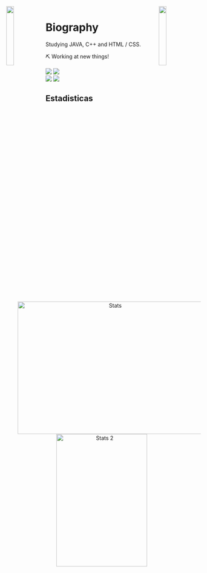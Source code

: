 <img align='left' src='https://www.ffbegif.com/Zack/207001107%20Dance.gif' width='20%'>  
<img align='right' src='https://www.ffbegif.com/King%20Edgar%20of%20Figaro/206001907%20Limit.gif' width='20%'>  

# Biography 
Studying JAVA, C++ and HTML / CSS.

⛏️ Working at new things! <br><br>
![](https://komarev.com/ghpvc/?username=danielex1999&color=blue) ![](https://img.shields.io/badge/Language-Java-red)<br>
![](https://img.shields.io/github/followers/danielex1999?style=social) ![](https://img.shields.io/twitter/follow/danielex1999?style=social)

## Estadisticas
  <div class="offset-md-4" align="center" style="margin:10px;">
    <img height="350" width="500" style="margin-left:20px;"src="https://github-readme-stats.vercel.app/api?username=danielex1999&show_icons=true&theme=tokyonight" alt="Stats"> 
    <a><img height="350" width="240" src="https://github-readme-stats.vercel.app/api/top-langs/?username=danielex1999&langs_count=8&theme=tokyonight" alt="Stats 2"</a>
  </div>
